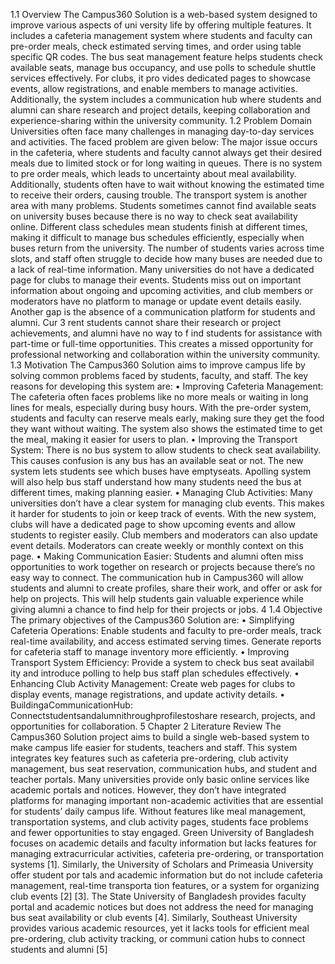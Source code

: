  1.1 Overview
 The Campus360 Solution is a web-based system designed to improve various aspects of uni
versity life by offering multiple features. It includes a cafeteria management system where
 students and faculty can pre-order meals, check estimated serving times, and order using table
specific QR codes. The bus seat management feature helps students check available seats,
 manage bus occupancy, and use polls to schedule shuttle services effectively. For clubs, it pro
vides dedicated pages to showcase events, allow registrations, and enable members to manage
 activities. Additionally, the system includes a communication hub where students and alumni
 can share research and project details, keeping collaboration and experience-sharing within the
 university community.
 1.2 Problem Domain
 Universities often face many challenges in managing day-to-day services and activities. The
 faced problem are given below:
 The major issue occurs in the cafeteria, where students and faculty cannot always get their
 desired meals due to limited stock or for long waiting in queues. There is no system to pre
order meals, which leads to uncertainty about meal availability. Additionally, students often
 have to wait without knowing the estimated time to receive their orders, causing trouble.
 The transport system is another area with many problems. Students sometimes cannot find
 available seats on university buses because there is no way to check seat availability online.
 Different class schedules mean students finish at different times, making it difficult to manage
 bus schedules efficiently, especially when buses return from the university. The number of
 students varies across time slots, and staff often struggle to decide how many buses are needed
 due to a lack of real-time information.
 Many universities do not have a dedicated page for clubs to manage their events. Students
 miss out on important information about ongoing and upcoming activities, and club members
 or moderators have no platform to manage or update event details easily.
 Another gap is the absence of a communication platform for students and alumni. Cur
3
rent students cannot share their research or project achievements, and alumni have no way to
 f
 ind students for assistance with part-time or full-time opportunities. This creates a missed
 opportunity for professional networking and collaboration within the university community.
 1.3 Motivation
 The Campus360 Solution aims to improve campus life by solving common problems faced by
 students, faculty, and staff. The key reasons for developing this system are:
 • Improving Cafeteria Management:
 The cafeteria often faces problems like no more meals or waiting in long lines for meals,
 especially during busy hours. With the pre-order system, students and faculty can reserve
 meals early, making sure they get the food they want without waiting. The system also
 shows the estimated time to get the meal, making it easier for users to plan.
 • Improving the Transport System:
 There is no bus system to allow students to check seat availability. This causes confusion
 is any bus has an available seat or not. The new system lets students see which buses have
 emptyseats. Apolling system will also help bus staff understand how many students need
 the bus at different times, making planning easier.
 • Managing Club Activities:
 Many universities don’t have a clear system for managing club events. This makes it
 harder for students to join or keep track of events. With the new system, clubs will have
 a dedicated page to show upcoming events and allow students to register easily. Club
 members and moderators can also update event details. Moderators can create weekly or
 monthly context on this page.
 • Making Communication Easier:
 Students and alumni often miss opportunities to work together on research or projects
 because there’s no easy way to connect. The communication hub in Campus360 will
 allow students and alumni to create profiles, share their work, and offer or ask for help on
 projects. This will help students gain valuable experience while giving alumni a chance
 to find help for their projects or jobs.
 4
1.4 Objective
 The primary objectives of the Campus360 Solution are:
 • Simplifying Cafeteria Operations: Enable students and faculty to pre-order meals,
 track real-time availability, and access estimated serving times. Generate reports for
 cafeteria staff to manage inventory more efficiently.
 • Improving Transport System Efficiency: Provide a system to check bus seat availabil
ity and introduce polling to help bus staff plan schedules effectively.
 • Enhancing Club Activity Management: Create web pages for clubs to display events,
 manage registrations, and update activity details.
 • BuildingaCommunicationHub: Connectstudentsandalumnithroughprofilestoshare
 research, projects, and opportunities for collaboration.
 5
Chapter 2
 Literature Review
 The Campus360 Solution project aims to build a single web-based system to make campus
 life easier for students, teachers and staff. This system integrates key features such as cafeteria
 pre-ordering, club activity management, bus seat reservation, communication hubs, and student
 and teacher portals.
 Many universities provide only basic online services like academic portals and notices.
 However, they don’t have integrated platforms for managing important non-academic activities
 that are essential for students’ daily campus life. Without features like meal management,
 transportation systems, and club activity pages, students face problems and fewer opportunities
 to stay engaged.
 Green University of Bangladesh focuses on academic details and faculty information but
 lacks features for managing extracurricular activities, cafeteria pre-ordering, or transportation
 systems [1]. Similarly, the University of Scholars and Primeasia University offer student por
tals and academic information but do not include cafeteria management, real-time transporta
tion features, or a system for organizing club events [2] [3]. The State University of Bangladesh
 provides faculty portal and academic notices but does not address the need for managing bus
 seat availability or club events [4]. Similarly, Southeast University provides various academic
 resources, yet it lacks tools for efficient meal pre-ordering, club activity tracking, or communi
cation hubs to connect students and alumni [5]